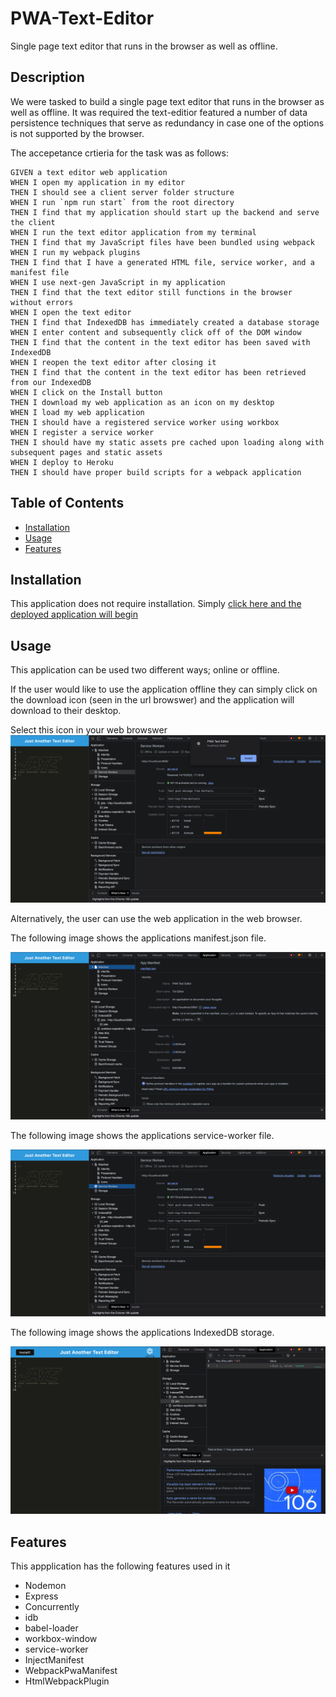 # PWA-Text-Editor
Single page text editor that runs in the browser as well as offline.

## Description 

We were tasked to build a single page text editor that runs in the browser as well as offline. It was required the text-editior featured a number of data persistence techniques that serve as redundancy in case one of the options is not supported by the browser.

The accepetance crtieria for the task was as follows: 

```
GIVEN a text editor web application
WHEN I open my application in my editor
THEN I should see a client server folder structure
WHEN I run `npm run start` from the root directory
THEN I find that my application should start up the backend and serve the client
WHEN I run the text editor application from my terminal
THEN I find that my JavaScript files have been bundled using webpack
WHEN I run my webpack plugins
THEN I find that I have a generated HTML file, service worker, and a manifest file
WHEN I use next-gen JavaScript in my application
THEN I find that the text editor still functions in the browser without errors
WHEN I open the text editor
THEN I find that IndexedDB has immediately created a database storage
WHEN I enter content and subsequently click off of the DOM window
THEN I find that the content in the text editor has been saved with IndexedDB
WHEN I reopen the text editor after closing it
THEN I find that the content in the text editor has been retrieved from our IndexedDB
WHEN I click on the Install button
THEN I download my web application as an icon on my desktop
WHEN I load my web application
THEN I should have a registered service worker using workbox
WHEN I register a service worker
THEN I should have my static assets pre cached upon loading along with subsequent pages and static assets
WHEN I deploy to Heroku
THEN I should have proper build scripts for a webpack application
```

## Table of Contents 
- [Installation](#installation)
- [Usage](#usage)
- [Features](#features)

## Installation
This application does not require installation. Simply [click here and the deployed application will begin](https://tajdinov-text-editor.herokuapp.com/) 

## Usage

This application can be used two different ways; online or offline. 

If the user would like to use the application offline they can simply click on the download icon (seen in the url browswer) and the application will download to their desktop.

Select this icon in your web browswer ![download](assets/download.png) 

 Alternatively, the user can use the web application in the web browser. 

 The following image shows the applications manifest.json file. 

![manifest](assets/manifest.png)

The following image shows the applications service-worker file. 

![sw](assets/sw.png)

The following image shows the applications IndexedDB storage. 

![store](assets/store.png)

## Features 
This appplication has the following features used in it
- Nodemon
- Express
- Concurrently 
- idb
- babel-loader
- workbox-window
- service-worker 
- InjectManifest
- WebpackPwaManifest
- HtmlWebpackPlugin

